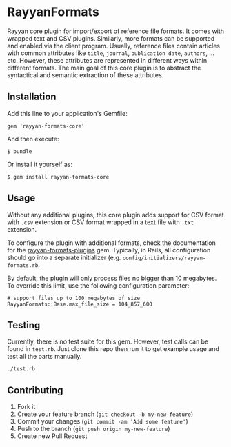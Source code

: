 # RayyanFormats

Rayyan core plugin for import/export of reference file formats. It comes with wrapped text and CSV plugins. Similarly, more formats can be supported and enabled via the client program. Usually, reference files contain articles with common attributes like `title`, `journal`, `publication date`, `authors`, ... etc. However, these attributes are represented in different ways within different formats. The main goal of this core plugin is to abstract the syntactical and semantic extraction of these attributes. 

## Installation

Add this line to your application's Gemfile:

    gem 'rayyan-formats-core'

And then execute:

    $ bundle

Or install it yourself as:

    $ gem install rayyan-formats-core

## Usage

Without any additional plugins, this core plugin adds support for CSV format with `.csv` extension or CSV format wrapped in a text file with `.txt` extension.

To configure the plugin with additional formats, check the documentation for the [rayyan-formats-plugins](https://github.com/rayyanqcri/rayyan-formats-plugins) gem. Typically, in Rails, all configuration should go into a separate initializer (e.g. `config/initializers/rayyan-formats.rb`.

By default, the plugin will only process files no bigger than 10 megabytes. To override this limit, use the following configuration parameter:

    # support files up to 100 megabytes of size
    RayyanFormats::Base.max_file_size = 104_857_600

## Testing

Currently, there is no test suite for this gem. However, test calls can be found in `test.rb`. Just clone this repo then run it to get example usage and test all the parts manually.

    ./test.rb

## Contributing

1. Fork it
2. Create your feature branch (`git checkout -b my-new-feature`)
3. Commit your changes (`git commit -am 'Add some feature'`)
4. Push to the branch (`git push origin my-new-feature`)
5. Create new Pull Request
